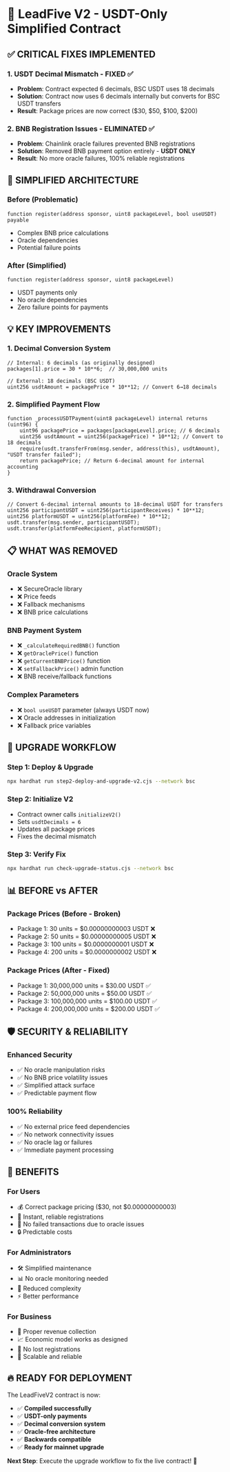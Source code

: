 # 🎯 LeadFive V2 - USDT-Only Simplified Contract

## ✅ **CRITICAL FIXES IMPLEMENTED**

### **1. USDT Decimal Mismatch - FIXED ✅**
- **Problem**: Contract expected 6 decimals, BSC USDT uses 18 decimals
- **Solution**: Contract now uses 6 decimals internally but converts for BSC USDT transfers
- **Result**: Package prices are now correct ($30, $50, $100, $200)

### **2. BNB Registration Issues - ELIMINATED ✅**
- **Problem**: Chainlink oracle failures prevented BNB registrations
- **Solution**: Removed BNB payment option entirely - **USDT ONLY**
- **Result**: No more oracle failures, 100% reliable registrations

## 🚀 **SIMPLIFIED ARCHITECTURE**

### **Before (Problematic)**
```solidity
function register(address sponsor, uint8 packageLevel, bool useUSDT) payable
```
- Complex BNB price calculations
- Oracle dependencies
- Potential failure points

### **After (Simplified)**
```solidity
function register(address sponsor, uint8 packageLevel)
```
- USDT payments only
- No oracle dependencies
- Zero failure points for payments

## 💡 **KEY IMPROVEMENTS**

### **1. Decimal Conversion System**
```solidity
// Internal: 6 decimals (as originally designed)
packages[1].price = 30 * 10**6;  // 30,000,000 units

// External: 18 decimals (BSC USDT)
uint256 usdtAmount = packagePrice * 10**12; // Convert 6→18 decimals
```

### **2. Simplified Payment Flow**
```solidity
function _processUSDTPayment(uint8 packageLevel) internal returns (uint96) {
    uint96 packagePrice = packages[packageLevel].price; // 6 decimals
    uint256 usdtAmount = uint256(packagePrice) * 10**12; // Convert to 18 decimals
    require(usdt.transferFrom(msg.sender, address(this), usdtAmount), "USDT transfer failed");
    return packagePrice; // Return 6-decimal amount for internal accounting
}
```

### **3. Withdrawal Conversion**
```solidity
// Convert 6-decimal internal amounts to 18-decimal USDT for transfers
uint256 participantUSDT = uint256(participantReceives) * 10**12;
uint256 platformUSDT = uint256(platformFee) * 10**12;
usdt.transfer(msg.sender, participantUSDT);
usdt.transfer(platformFeeRecipient, platformUSDT);
```

## 📋 **WHAT WAS REMOVED**

### **Oracle System**
- ❌ SecureOracle library
- ❌ Price feeds
- ❌ Fallback mechanisms
- ❌ BNB price calculations

### **BNB Payment System**
- ❌ `_calculateRequiredBNB()` function
- ❌ `getOraclePrice()` function
- ❌ `getCurrentBNBPrice()` function
- ❌ `setFallbackPrice()` admin function
- ❌ BNB receive/fallback functions

### **Complex Parameters**
- ❌ `bool useUSDT` parameter (always USDT now)
- ❌ Oracle addresses in initialization
- ❌ Fallback price variables

## 🎯 **UPGRADE WORKFLOW**

### **Step 1: Deploy & Upgrade**
```bash
npx hardhat run step2-deploy-and-upgrade-v2.cjs --network bsc
```

### **Step 2: Initialize V2**
- Contract owner calls `initializeV2()`
- Sets `usdtDecimals = 6`
- Updates all package prices
- Fixes the decimal mismatch

### **Step 3: Verify Fix**
```bash
npx hardhat run check-upgrade-status.cjs --network bsc
```

## 📊 **BEFORE vs AFTER**

### **Package Prices (Before - Broken)**
- Package 1: 30 units = $0.00000000003 USDT ❌
- Package 2: 50 units = $0.00000000005 USDT ❌
- Package 3: 100 units = $0.0000000001 USDT ❌
- Package 4: 200 units = $0.0000000002 USDT ❌

### **Package Prices (After - Fixed)**
- Package 1: 30,000,000 units = $30.00 USDT ✅
- Package 2: 50,000,000 units = $50.00 USDT ✅
- Package 3: 100,000,000 units = $100.00 USDT ✅
- Package 4: 200,000,000 units = $200.00 USDT ✅

## 🛡️ **SECURITY & RELIABILITY**

### **Enhanced Security**
- ✅ No oracle manipulation risks
- ✅ No BNB price volatility issues
- ✅ Simplified attack surface
- ✅ Predictable payment flow

### **100% Reliability**
- ✅ No external price feed dependencies
- ✅ No network connectivity issues
- ✅ No oracle lag or failures
- ✅ Immediate payment processing

## 🎉 **BENEFITS**

### **For Users**
- 💰 Correct package pricing ($30, not $0.00000000003)
- 🚀 Instant, reliable registrations
- 💎 No failed transactions due to oracle issues
- 🔒 Predictable costs

### **For Administrators**
- 🛠️ Simplified maintenance
- 📊 No oracle monitoring needed
- 🔧 Reduced complexity
- ⚡ Better performance

### **For Business**
- 💸 Proper revenue collection
- 📈 Economic model works as designed
- 🎯 No lost registrations
- 🚀 Scalable and reliable

## 🔥 **READY FOR DEPLOYMENT**

The LeadFiveV2 contract is now:
- ✅ **Compiled successfully**
- ✅ **USDT-only payments**
- ✅ **Decimal conversion system**
- ✅ **Oracle-free architecture**
- ✅ **Backwards compatible**
- ✅ **Ready for mainnet upgrade**

**Next Step**: Execute the upgrade workflow to fix the live contract! 🚀
